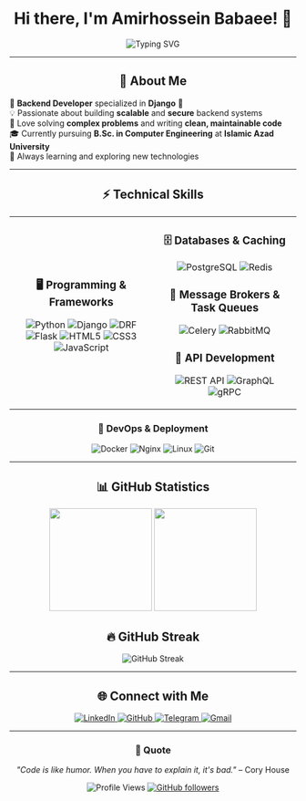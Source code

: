 <div align="center">

# Hi there, I'm Amirhossein Babaee! 👋

<img src="https://readme-typing-svg.herokuapp.com?font=Fira+Code&pause=1000&color=36BCF7&center=true&vCenter=true&width=435&lines=Backend+Developer;Django+Specialist;Python+Enthusiast;Problem+Solver" alt="Typing SVG" />

</div>

---

<div align="center">

## 🚀 About Me

</div>

🎯 **Backend Developer** specialized in **Django** 🐍  
💡 Passionate about building **scalable** and **secure** backend systems  
🔧 Love solving **complex problems** and writing **clean, maintainable code**  
🎓 Currently pursuing **B.Sc. in Computer Engineering** at **Islamic Azad University**  
🌱 Always learning and exploring new technologies  

---

<div align="center">

## ⚡ Technical Skills

</div>

<table align="center">
<tr>
<td align="center" width="50%">

### 🖥️ **Programming & Frameworks**
![Python](https://img.shields.io/badge/Python-3776AB?style=for-the-badge&logo=python&logoColor=white)
![Django](https://img.shields.io/badge/Django-092E20?style=for-the-badge&logo=django&logoColor=white)
![DRF](https://img.shields.io/badge/DRF-ff1709?style=for-the-badge&logo=django&logoColor=white)
![Flask](https://img.shields.io/badge/Flask-000000?style=for-the-badge&logo=flask&logoColor=white)
![HTML5](https://img.shields.io/badge/HTML5-E34F26?style=for-the-badge&logo=html5&logoColor=white)
![CSS3](https://img.shields.io/badge/CSS3-1572B6?style=for-the-badge&logo=css3&logoColor=white)
![JavaScript](https://img.shields.io/badge/JavaScript-F7DF1E?style=for-the-badge&logo=javascript&logoColor=black)

</td>
<td align="center" width="50%">

### 🗄️ **Databases & Caching**
![PostgreSQL](https://img.shields.io/badge/PostgreSQL-316192?style=for-the-badge&logo=postgresql&logoColor=white)
![Redis](https://img.shields.io/badge/Redis-DC382D?style=for-the-badge&logo=redis&logoColor=white)

### 📩 **Message Brokers & Task Queues**
![Celery](https://img.shields.io/badge/Celery-37B24D?style=for-the-badge&logo=celery&logoColor=white)
![RabbitMQ](https://img.shields.io/badge/RabbitMQ-FF6600?style=for-the-badge&logo=rabbitmq&logoColor=white)

### 🔌 **API Development**
![REST API](https://img.shields.io/badge/REST_API-02569B?style=for-the-badge&logo=rest&logoColor=white)
![GraphQL](https://img.shields.io/badge/GraphQL-E10098?style=for-the-badge&logo=graphql&logoColor=white)
![gRPC](https://img.shields.io/badge/gRPC-005784?style=for-the-badge&logo=grpc&logoColor=white)

</td>
</tr>
</table>

<div align="center">

### 🚀 **DevOps & Deployment**
![Docker](https://img.shields.io/badge/Docker-2496ED?style=for-the-badge&logo=docker&logoColor=white)
![Nginx](https://img.shields.io/badge/Nginx-009639?style=for-the-badge&logo=nginx&logoColor=white)
![Linux](https://img.shields.io/badge/Linux-FCC624?style=for-the-badge&logo=linux&logoColor=black)
![Git](https://img.shields.io/badge/Git-F05032?style=for-the-badge&logo=git&logoColor=white)

</div>

---

<div align="center">

## 📊 GitHub Statistics

<img height="180em" src="https://github-readme-stats.vercel.app/api?username=amirhosein2004&show_icons=true&theme=tokyonight&include_all_commits=true&count_private=true"/>
<img height="180em" src="https://github-readme-stats.vercel.app/api/top-langs/?username=amirhosein2004&layout=compact&langs_count=8&theme=tokyonight"/>

</div>

<div align="center">

## 🔥 GitHub Streak

<img src="https://github-readme-streak-stats.herokuapp.com/?user=amirhosein2004&theme=tokyonight" alt="GitHub Streak" />

</div>

---

<div align="center">

## 🌐 Connect with Me

<a href="https://www.linkedin.com/in/amirhosein-babaee/">
  <img src="https://img.shields.io/badge/LinkedIn-0077B5?style=for-the-badge&logo=linkedin&logoColor=white" alt="LinkedIn"/>
</a>
<a href="https://github.com/amirhosein2004">
  <img src="https://img.shields.io/badge/GitHub-100000?style=for-the-badge&logo=github&logoColor=white" alt="GitHub"/>
</a>
<a href="https://t.me/A_H_B_10">
  <img src="https://img.shields.io/badge/Telegram-2CA5E0?style=for-the-badge&logo=telegram&logoColor=white" alt="Telegram"/>
</a>
<a href="mailto:amirhoosenbabai82@gmail.com">
  <img src="https://img.shields.io/badge/Gmail-D14836?style=for-the-badge&logo=gmail&logoColor=white" alt="Gmail"/>
</a>

</div>

---

<div align="center">

### 💭 Quote

*"Code is like humor. When you have to explain it, it's bad."* – Cory House

</div>

<div align="center">

![Profile Views](https://komarev.com/ghpvc/?username=amirhosein2004&color=brightgreen&style=flat-square)
[![GitHub followers](https://img.shields.io/github/followers/amirhosein2004?label=Follow&style=social)](https://github.com/amirhosein2004)

</div>
